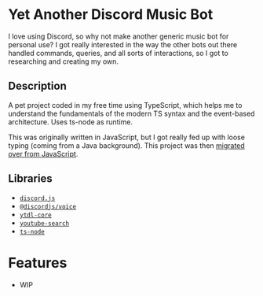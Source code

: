 # Yet Another Discord Music Bot
I love using Discord, so why not make another generic music bot for personal use? I got really interested in the way the other bots out there handled commands, queries, and all sorts of interactions, so I got to researching and creating my own.

## Description
A pet project coded in my free time using TypeScript, which helps me to understand the fundamentals of the modern TS syntax and the event-based architecture. Uses ts-node as runtime.

This was originally written in JavaScript, but I got really fed up with loose typing (coming from a Java background). This project was then [migrated over from JavaScript].

## Libraries
- [`discord.js`]
- [`@discordjs/voice`]
- [`ytdl-core`]
- [`youtube-search`]
- [`ts-node`]

# Features
- WIP

[migrated over from JavaScript]: https://github.com/Shockch4rge/js-discord-bitjam
[`discord.js`]: https://www.npmjs.com/package/discord.js
[`@discordjs/voice`]: https://www.npmjs.com/package/@discordjs/voice
[`@discordjs/builders`]: https://www.npmjs.com/package/@discordjs/builders
[`ts-node`]: https://www.npmjs.com/package/ts-node
[`ytdl-core`]: https://www.npmjs.com/package/ytdl-core
[`youtube-search`]: https://www.npm.js.com/package/youtube-search
